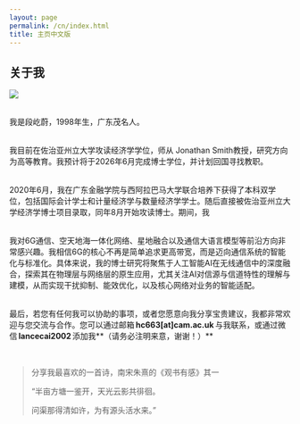 ```yaml
---
layout: page
permalink: /cn/index.html
title: 主页中文版
---
```


## 关于我

<img src="https://yiweiduan98.github.io/professional_pic.jpg" class="floatpic"> 

<br>我是段屹蔚，1998年生，广东茂名人。

<br>我目前在佐治亚州立大学攻读经济学学位，师从 Jonathan Smith教授，研究方向为高等教育。我预计将于2026年6月完成博士学位，并计划回国寻找教职。

<br>2020年6月，我在广东金融学院与西阿拉巴马大学联合培养下获得了本科双学位，包括国际会计学士和计量经济学与数量经济学学士。随后直接被佐治亚州立大学经济学博士项目录取，同年8月开始攻读博士。期间，我

<br>我对6G通信、空天地海一体化网络、星地融合以及通信大语言模型等前沿方向非常感兴趣。我相信6G的核心不再是简单追求更高带宽，而是迈向通信系统的智能化与标准化。具体来说，我的博士研究将聚焦于人工智能AI在无线通信中的深度融合，探索其在物理层与网络层的原生应用，尤其关注AI对信源与信道特性的理解与建模，从而实现干扰抑制、能效优化，以及核心网络对业务的智能适配。

<br>最后，若您有任何我可以协助的事项，或者您愿意向我分享宝贵建议，我都非常欢迎与您交流与合作。您可以通过邮箱 **hc663[at]cam.ac.uk** 与我联系，或通过微信 **lancecai2002** 添加我**（请务必注明来意，谢谢！）**

<br>

> 分享我最喜欢的一首诗，南宋朱熹的《观书有感》其一
>
> “半亩方塘一鉴开，天光云影共徘徊。
>
> 问渠那得清如许，为有源头活水来。”
